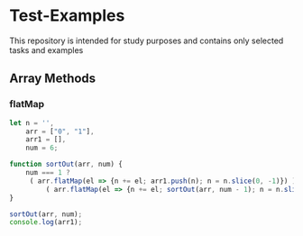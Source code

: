 # Test-Examples
This repository is intended for study purposes and contains only selected tasks and examples

## Array Methods
### flatMap
```javascript
let n = '',
    arr = ["0", "1"],
    arr1 = [],
    num = 6;

function sortOut(arr, num) {
	num === 1 ?
  	 ( arr.flatMap(el => {n += el; arr1.push(n); n = n.slice(0, -1)}) ) :
         ( arr.flatMap(el => {n += el; sortOut(arr, num - 1); n = n.slice(0, -1)}) );
}

sortOut(arr, num);
console.log(arr1);
```

